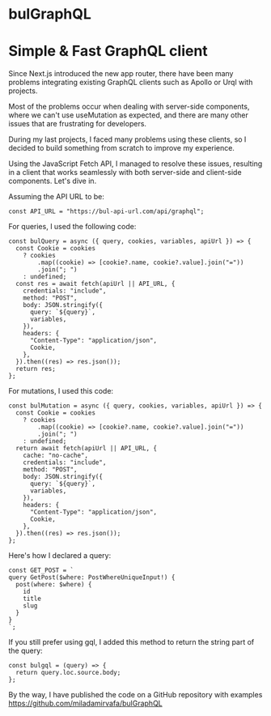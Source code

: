 # bulGraphQL
# Simple &amp; Fast GraphQL client

Since Next.js introduced the new app router, there have been many problems integrating existing GraphQL clients such as Apollo or Urql with projects.

Most of the problems occur when dealing with server-side components, where we can't use useMutation as expected, and there are many other issues that are frustrating for developers.

During my last projects, I faced many problems using these clients, so I decided to build something from scratch to improve my experience.

Using the JavaScript Fetch API, I managed to resolve these issues, resulting in a client that works seamlessly with both server-side and client-side components.
Let's dive in.

Assuming the API URL to be:

```
const API_URL = "https://bul-api-url.com/api/graphql";
```

For queries, I used the following code:

```
const bulQuery = async ({ query, cookies, variables, apiUrl }) => {
  const Cookie = cookies
    ? cookies
        .map((cookie) => [cookie?.name, cookie?.value].join("="))
        .join("; ")
    : undefined;
  const res = await fetch(apiUrl || API_URL, {
    credentials: "include",
    method: "POST",
    body: JSON.stringify({
      query: `${query}`,
      variables,
    }),
    headers: {
      "Content-Type": "application/json",
      Cookie,
    },
  }).then((res) => res.json());
  return res;
};

```

For mutations, I used this code:

```
const bulMutation = async ({ query, cookies, variables, apiUrl }) => {
  const Cookie = cookies
    ? cookies
        .map((cookie) => [cookie?.name, cookie?.value].join("="))
        .join("; ")
    : undefined;
  return await fetch(apiUrl || API_URL, {
    cache: "no-cache",
    credentials: "include",
    method: "POST",
    body: JSON.stringify({
      query: `${query}`,
      variables,
    }),
    headers: {
      "Content-Type": "application/json",
      Cookie,
    },
  }).then((res) => res.json());
};

```

Here's how I declared a query:

```
const GET_POST = `
query GetPost($where: PostWhereUniqueInput!) {
  post(where: $where) {
    id
    title
    slug
  }
}
`;

```

If you still prefer using gql, I added this method to return the string part of the query:


```
const bulgql = (query) => {
  return query.loc.source.body;
};

```

By the way, I have published the code on a GitHub repository with examples
https://github.com/miladamirvafa/bulGraphQL
